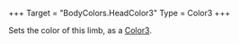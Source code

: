 +++
Target = "BodyColors.HeadColor3"
Type = Color3
+++

Sets the color of this limb, as a [Color3](https://developer.roblox.com/api-reference/datatype/Color3).